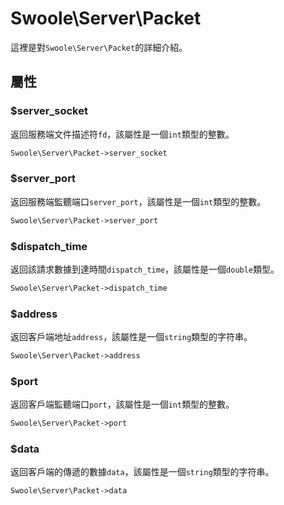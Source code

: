 # Swoole\Server\Packet

這裡是對`Swoole\Server\Packet`的詳細介紹。

## 屬性

### $server_socket
返回服務端文件描述符`fd`，該屬性是一個`int`類型的整數。

```php
Swoole\Server\Packet->server_socket
```

### $server_port
返回服務端監聽端口`server_port`，該屬性是一個`int`類型的整數。

```php
Swoole\Server\Packet->server_port
```

### $dispatch_time
返回該請求數據到達時間`dispatch_time`，該屬性是一個`double`類型。

```php
Swoole\Server\Packet->dispatch_time
```

### $address
返回客戶端地址`address`，該屬性是一個`string`類型的字符串。

```php
Swoole\Server\Packet->address
```

### $port
返回客戶端監聽端口`port`，該屬性是一個`int`類型的整數。

```php
Swoole\Server\Packet->port
```

### $data
返回客戶端的傳遞的數據`data`，該屬性是一個`string`類型的字符串。

```php
Swoole\Server\Packet->data
```
